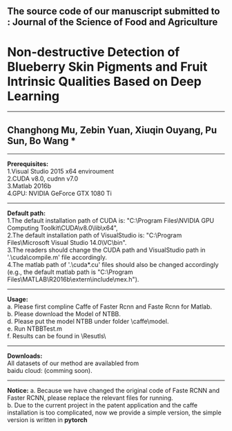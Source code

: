 The source code of our manuscript submitted to : Journal of the Science of Food and Agriculture  
---------------------------------------------------------------------------------------------------  
Non-destructive Detection of Blueberry Skin Pigments and Fruit Intrinsic Qualities Based on Deep Learning  
==========================================================================================================  
****
Changhong Mu, Zebin Yuan, Xiuqin Ouyang, Pu Sun, Bo Wang *    
---------------------------------------------------------  
****
**Prerequisites:**  
1.Visual Studio 2015 x64 enviroument  
2.CUDA v8.0, cudnn v7.0  
3.Matlab 2016b  
4.GPU: NVIDIA GeForce GTX 1080 Ti  
****
**Default path:**  
1.The default installation path of CUDA is: "C:\Program Files\NVIDIA GPU Computing Toolkit\CUDA\v8.0\lib\x64",  
2.The default installation path of VisualStudio is: "C:\Program Files\Microsoft Visual Studio 14.0\VC\bin".  
3.The readers should change the CUDA path and VisualStudio path in '.\cuda\compile.m' file accordingly.  
4.The matlab path of '.\cuda*.cu' files should also be changed accordingly  
(e.g., the default matlab path is "C:\Program Files\MATLAB\R2016b\extern\include\mex.h").  
****
**Usage:**  
a. Please first compline Caffe of Faster Rcnn and Faste Rcnn for Matlab.  
b. Please download the Model of NTBB.  
d. Please put the model NTBB under folder \caffe\model.  
e. Run NTBBTest.m  
f. Results can be found in \Resutls\  
****
**Downloads:**  
All datasets of our method are availabled from  
baidu cloud: (comming soon).  
****  
**Notice:** 
a. Because we have changed the original code of Faste RCNN and Faster RCNN, please replace the relevant files for running.  
b. Due to the current project in the patent application and the caffe installation is too complicated, now we provide a simple version, the simple version is written in **pytorch**

